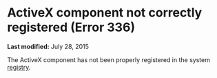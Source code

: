 
# ActiveX component not correctly registered (Error 336)

 **Last modified:** July 28, 2015

The ActiveX component has not been properly registered in the system  [registry](b8bdf64f-5920-1ae9-16d0-b26d09524a30.md).
